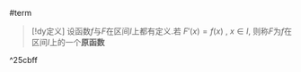#term 

> [!dy定义] 
> 设函数$f$与$F$在区间$I$上都有定义.若
> $F'(x)=f(x)~,~x\in I,$
> 则称$F$为$f$在区间$I$上的一个**原函数**

^25cbff
